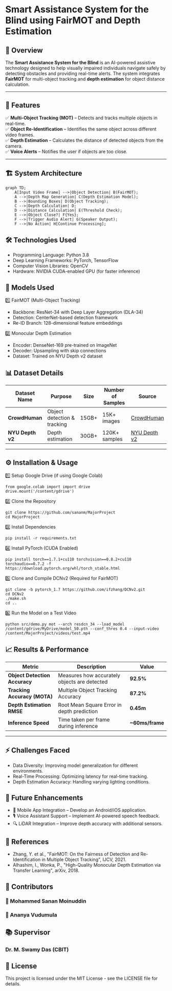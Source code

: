 # Smart Assistance System for the Blind using FairMOT and Depth Estimation

## 📌 Overview
The **Smart Assistance System for the Blind** is an AI-powered assistive technology designed to help visually impaired individuals navigate safely by detecting obstacles and providing real-time alerts. The system integrates **FairMOT** for multi-object tracking and **depth estimation** for object distance calculation.

---

## 🚀 Features
✅ **Multi-Object Tracking (MOT)** – Detects and tracks multiple objects in real-time.  
✅ **Object Re-Identification** – Identifies the same object across different video frames.  
✅ **Depth Estimation** – Calculates the distance of detected objects from the camera.  
✅ **Voice Alerts** – Notifies the user if objects are too close.  

---



## 🏗 System Architecture

```mermaid
graph TD;
    A[Input Video Frame] -->|Object Detection| B(FairMOT);
    A -->|Depth Map Generation| C(Depth Estimation Model);
    B -->|Bounding Boxes| D(Object Tracking);
    C -->|Depth Calculation| D;
    D -->|Distance Calculation| E(Threshold Check);
    E -->|Object Close?| F{Yes};
    F -->|Trigger Audio Alert| G(Speaker Output);
    F -->|No Action| H[Continue Processing];
```
## 🛠 Technologies Used
- Programming Language: Python 3.8
- Deep Learning Frameworks: PyTorch, TensorFlow
- Computer Vision Libraries: OpenCV
- Hardware: NVIDIA CUDA-enabled GPU (for faster inference)

## 🔬 Models Used

1️⃣ FairMOT (Multi-Object Tracking)
- Backbone: ResNet-34 with Deep Layer Aggregation (DLA-34)
- Detection: CenterNet-based detection framework
- Re-ID Branch: 128-dimensional feature embeddings

2️⃣ Monocular Depth Estimation
- Encoder: DenseNet-169 pre-trained on ImageNet
- Decoder: Upsampling with skip connections
- Dataset: Trained on NYU Depth v2 dataset

## 📊 Dataset Details  
| **Dataset Name**    | **Purpose**                  | **Size** | **Number of Samples** | **Source** |  
|---------------------|-----------------------------|----------|----------------------|------------|  
| **CrowdHuman**      | Object detection & tracking | 15GB+    | 15K+ images         | [CrowdHuman](https://www.crowdhuman.org) |  
| **NYU Depth v2**    | Depth estimation            | 30GB+    | 120K+ samples       | [NYU Depth v2](https://cs.nyu.edu/~silberman/datasets/nyu_depth_v2.html) |  

---

## ⚙ Installation & Usage
1️⃣ Setup Google Drive (if using Google Colab)
```
from google.colab import import drive
drive.mount('/content/gdrive')
```
2️⃣ Clone the Repository
```
git clone https://github.com/sananm/MajorProject
cd MajorProject
```
3️⃣ Install Dependencies
```
pip install -r requirements.txt
```
4️⃣ Install PyTorch (CUDA Enabled)
```
pip install torch==1.7.1+cu110 torchvision==0.8.2+cu110 torchaudio==0.7.2 -f https://download.pytorch.org/whl/torch_stable.html
```
5️⃣ Clone and Compile DCNv2 (Required for FairMOT)
```
git clone -b pytorch_1.7 https://github.com/ifzhang/DCNv2.git
cd DCNv2
./make.sh
cd ..
```
6️⃣ Run the Model on a Test Video
```
python src/demo.py mot --arch resdcn_34 --load_model /content/gdrive/MyDrive/model_50.pth --conf_thres 0.4 --input-video /content/MajorProject/videos/test.mp4
```
## 📈 Results & Performance  
| **Metric**                  | **Description**                          | **Value** |  
|-----------------------------|------------------------------------------|----------|  
| **Object Detection Accuracy** | Measures how accurately objects are detected | **92.5%** |  
| **Tracking Accuracy (MOTA)**  | Multiple Object Tracking Accuracy       | **87.2%** |  
| **Depth Estimation RMSE**     | Root Mean Square Error in depth prediction | **0.45m** |  
| **Inference Speed**           | Time taken per frame during inference | **~60ms/frame** |  

---

## ⚡ Challenges Faced
- Data Diversity: Improving model generalization for different environments.
- Real-Time Processing: Optimizing latency for real-time tracking.
- Depth Estimation Accuracy: Handling varying lighting conditions.

## 🔮 Future Enhancements
- 📱 Mobile App Integration – Develop an Android/iOS application.
- 🎙 Voice Assistant Support – Implement AI-powered speech feedback.
- 🔍 LiDAR Integration – Improve depth accuracy with additional sensors.

## 📜 References
- Zhang, Y. et al., "FairMOT: On the Fairness of Detection and Re-Identification in Multiple Object Tracking", IJCV, 2021.
- Alhashim, I., Wonka, P., "High-Quality Monocular Depth Estimation via Transfer Learning", arXiv, 2018.

## 🤝 Contributors
### 👤 Mohammed Sanan Moinuddin
### 👤 Ananya Vudumula

## 📚 Supervisor
### Dr. M. Swamy Das (CBIT)

## 📝 License
This project is licensed under the MIT License - see the LICENSE file for details.


